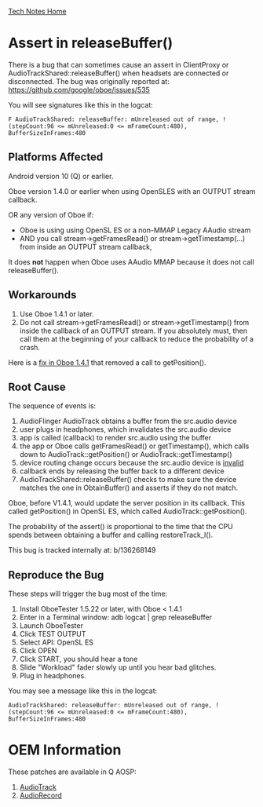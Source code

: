 [Tech Notes Home](README.md)

# Assert in releaseBuffer()

There is a bug that can sometimes cause an assert in ClientProxy or AudioTrackShared::releaseBuffer() when headsets are connected or disconnected. 
The bug was originally reported at: https://github.com/google/oboe/issues/535

You will see signatures like this in the logcat:

    F AudioTrackShared: releaseBuffer: mUnreleased out of range, !(stepCount:96 <= mUnreleased:0 <= mFrameCount:480), BufferSizeInFrames:480

## Platforms Affected

Android version 10 (Q) or earlier.

Oboe version 1.4.0 or earlier when using OpenSLES with an OUTPUT stream callback.

OR any version of Oboe if:
* Oboe is using using OpenSL ES or a non-MMAP Legacy AAudio stream
* AND you call stream->getFramesRead() or stream->getTimestamp(...) from inside
an OUTPUT stream callback,

It does **not** happen when Oboe uses AAudio MMAP because it does not call releaseBuffer().

## Workarounds

1. Use Oboe 1.4.1 or later.
1. Do not call stream->getFramesRead() or stream->getTimestamp() from inside the callback of an OUTPUT stream. If you absolutely must, then call them at the beginning of your callback to reduce the probability of a crash.

Here is a [fix in Oboe 1.4.1](https://github.com/google/oboe/pull/863) that removed a call to getPosition().

## Root Cause

The sequence of events is:
1. AudioFlinger AudioTrack obtains a buffer from the src.audio device
1. user plugs in headphones, which invalidates the src.audio device
1. app is called (callback) to render src.audio using the buffer
1. the app or Oboe calls getFramesRead() or getTimestamp(), which calls down to AudioTrack::getPosition() or AudioTrack::getTimestamp()
1. device routing change occurs because the src.audio device is [invalid](https://cs.android.com/android/platform/superproject/+/master:frameworks/av/media/libaudioclient/AudioTrack.cpp;l=1239;drc=48e98cf8dbd9fa212a0e129822929dc40e6c3898)
1. callback ends by releasing the buffer back to a different device
1. AudioTrackShared::releaseBuffer() checks to make sure the device matches the one in ObtainBuffer() and asserts if they do not match.

Oboe, before V1.4.1, would update the server position in its callback. This called getPosition() in OpenSL ES, which called AudioTrack::getPosition().

The probability of the assert() is proportional to the time that the CPU spends between obtaining a buffer and calling restoreTrack_l().

This bug is tracked internally at: b/136268149

## Reproduce the Bug

These steps will trigger the bug most of the time:

1. Install OboeTester 1.5.22 or later, with Oboe < 1.4.1
1. Enter in a Terminal window: adb logcat | grep releaseBuffer
1. Launch OboeTester
1. Click TEST OUTPUT
1. Select API: OpenSL ES
1. Click OPEN
1. Click START, you should hear a tone
1. Slide "Workload" fader slowly up until you hear bad glitches.
1. Plug in headphones.
 
You may see a message like this in the logcat:

    AudioTrackShared: releaseBuffer: mUnreleased out of range, !(stepCount:96 <= mUnreleased:0 <= mFrameCount:480), BufferSizeInFrames:480

# OEM Information

These patches are available in Q AOSP:
1. [AudioTrack](https://android-review.googlesource.com/c/platform/frameworks/av/+/1251871/)
1. [AudioRecord](https://android-review.googlesource.com/c/platform/frameworks/av/+/1251872/)
